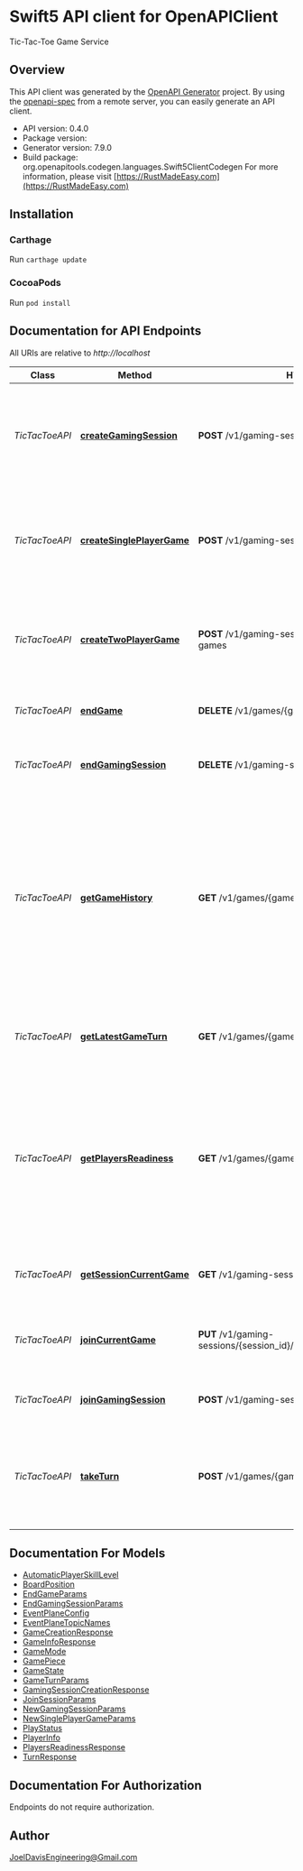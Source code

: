# Swift5 API client for OpenAPIClient

Tic-Tac-Toe Game Service

## Overview
This API client was generated by the [OpenAPI Generator](https://openapi-generator.tech) project.  By using the [openapi-spec](https://github.com/OAI/OpenAPI-Specification) from a remote server, you can easily generate an API client.

- API version: 0.4.0
- Package version: 
- Generator version: 7.9.0
- Build package: org.openapitools.codegen.languages.Swift5ClientCodegen
For more information, please visit [https://RustMadeEasy.com](https://RustMadeEasy.com)

## Installation

### Carthage

Run `carthage update`

### CocoaPods

Run `pod install`

## Documentation for API Endpoints

All URIs are relative to *http://localhost*

Class | Method | HTTP request | Description
------------ | ------------- | ------------- | -------------
*TicTacToeAPI* | [**createGamingSession**](docs/TicTacToeAPI.md#creategamingsession) | **POST** /v1/gaming-sessions | Creates a new Gaming Session. Returns Gaming Session Creation Response.
*TicTacToeAPI* | [**createSinglePlayerGame**](docs/TicTacToeAPI.md#createsingleplayergame) | **POST** /v1/gaming-sessions/{session_id}/games | Creates a new Single-Player Game. Returns Game Creation Response.
*TicTacToeAPI* | [**createTwoPlayerGame**](docs/TicTacToeAPI.md#createtwoplayergame) | **POST** /v1/gaming-session/{session_id}/two-player-games | Creates a new Two-Player Game. Returns Game Creation Response.
*TicTacToeAPI* | [**endGame**](docs/TicTacToeAPI.md#endgame) | **DELETE** /v1/games/{game_id} | Closes down the specified Game.
*TicTacToeAPI* | [**endGamingSession**](docs/TicTacToeAPI.md#endgamingsession) | **DELETE** /v1/gaming-sessions/{session_id} | Closes down the specified Gaming Session.
*TicTacToeAPI* | [**getGameHistory**](docs/TicTacToeAPI.md#getgamehistory) | **GET** /v1/games/{game_id}/turns | Retrieves the history of Game States from the initial move (turn) to the current Game State. This can be used, for instance, to create an animated time-lapse of the Game play.
*TicTacToeAPI* | [**getLatestGameTurn**](docs/TicTacToeAPI.md#getlatestgameturn) | **GET** /v1/games/{game_id}/turns/latest | Retrieves the most recent Turn for the specified Game.
*TicTacToeAPI* | [**getPlayersReadiness**](docs/TicTacToeAPI.md#getplayersreadiness) | **GET** /v1/games/{game_id}/players/readiness | Retrieves the readiness of the Game&#39;s Players, answering the questions: Have all Players been added to the Game and setup?
*TicTacToeAPI* | [**getSessionCurrentGame**](docs/TicTacToeAPI.md#getsessioncurrentgame) | **GET** /v1/gaming-sessions/{session_id}/current-game | Retrieves the Gaming Session&#39;s current Game.
*TicTacToeAPI* | [**joinCurrentGame**](docs/TicTacToeAPI.md#joincurrentgame) | **PUT** /v1/gaming-sessions/{session_id}/current_game/players/{player_id} | Adds a Player to the Session&#39;s Current Game.
*TicTacToeAPI* | [**joinGamingSession**](docs/TicTacToeAPI.md#joingamingsession) | **POST** /v1/gaming-sessions/players | Adds a Player to the Gaming Session.
*TicTacToeAPI* | [**takeTurn**](docs/TicTacToeAPI.md#taketurn) | **POST** /v1/games/{game_id}/turns | Make a Game move (turn) for the specified Player. Returns the Turn Response.


## Documentation For Models

 - [AutomaticPlayerSkillLevel](docs/AutomaticPlayerSkillLevel.md)
 - [BoardPosition](docs/BoardPosition.md)
 - [EndGameParams](docs/EndGameParams.md)
 - [EndGamingSessionParams](docs/EndGamingSessionParams.md)
 - [EventPlaneConfig](docs/EventPlaneConfig.md)
 - [EventPlaneTopicNames](docs/EventPlaneTopicNames.md)
 - [GameCreationResponse](docs/GameCreationResponse.md)
 - [GameInfoResponse](docs/GameInfoResponse.md)
 - [GameMode](docs/GameMode.md)
 - [GamePiece](docs/GamePiece.md)
 - [GameState](docs/GameState.md)
 - [GameTurnParams](docs/GameTurnParams.md)
 - [GamingSessionCreationResponse](docs/GamingSessionCreationResponse.md)
 - [JoinSessionParams](docs/JoinSessionParams.md)
 - [NewGamingSessionParams](docs/NewGamingSessionParams.md)
 - [NewSinglePlayerGameParams](docs/NewSinglePlayerGameParams.md)
 - [PlayStatus](docs/PlayStatus.md)
 - [PlayerInfo](docs/PlayerInfo.md)
 - [PlayersReadinessResponse](docs/PlayersReadinessResponse.md)
 - [TurnResponse](docs/TurnResponse.md)


<a id="documentation-for-authorization"></a>
## Documentation For Authorization

Endpoints do not require authorization.


## Author

JoelDavisEngineering@Gmail.com

